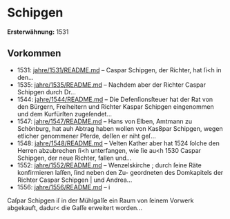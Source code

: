 # Schipgen

**Ersterwähnung:** 1531

## Vorkommen
- 1531: [jahre/1531/README.md](../jahre/1531/README.md) – Caspar Schipgen, der Richter, hat ſi<h in den...
- 1535: [jahre/1535/README.md](../jahre/1535/README.md) – Nachdem aber der Richter Caspar Schipgen durch
Dr...
- 1544: [jahre/1544/README.md](../jahre/1544/README.md) – Die Defenſionsſteuer hat der Rat von den Bürgern,
Freiheitern und Richter Kaspar Schipgen eingenommen
und dem Kurfürſten zugeſendet...
- 1547: [jahre/1547/README.md](../jahre/1547/README.md) – Hans von Elben, Amtmann zu Schönburg, hat auh
Abtrag haben wollen von Kas8par Schipgen, wegen etlicher
genommener Pferde, deſſen er niht geſ...
- 1548: [jahre/1548/README.md](../jahre/1548/README.md) – Velten Kather aber hat 1524 ſolche den Herren
abzubrechen ſi<h unterfangen, wie ſie au<h 1530 Caspar
Schipgen, der neue Richter, fallen und...
- 1552: [jahre/1552/README.md](../jahre/1552/README.md) – Wenzelskirche
; durch ſeine Räte konfirmieren laſſen, ſind neben den Zu-
geordneten des Domkapitels der Richter Caspar Schipgen |
und Andrea...
- 1556: [jahre/1556/README.md](../jahre/1556/README.md) – i

Caſpar Schipgen iſ in der Mühlgaſſe ein Raum von
ſeinem Vorwerk abgekauft, dadur< die Gaſſe erweitert
worden...
